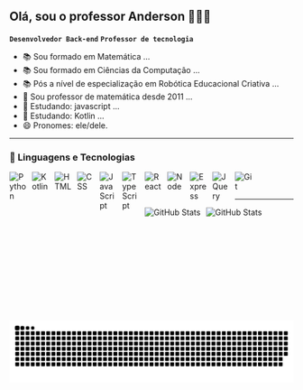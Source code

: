 ## Olá, sou o professor Anderson 🧑🏻‍💻

**`Desenvolvedor Back-end`**
**`Professor de tecnologia`**

- 📚 Sou formado em Matemática ...
- 📚 Sou formado em Ciências da Computação ...
- 📚 Pós a nível de especialização em Robótica Educacional Criativa ...
- 🔭 Sou professor de matemática desde 2011 ...
- 🌱 Estudando: javascript ...
- 🌱 Estudando: Kotlin ...
- 😄 Pronomes: ele/dele.
  
---

### 🤖 Linguagens e Tecnologias

<img 
    align="left" 
    alt="Python" 
    title="Python"
    width="30px" 
    style="padding-right: 10px;" 
    src="https://cdn.jsdelivr.net/gh/devicons/devicon@latest/icons/python/python-original.svg" 
/>
<img 
    align="left" 
    alt="Kotlin"
    title="Kotlin" 
    width="30px" 
    style="padding-right: 10px;" 
    src="https://cdn.jsdelivr.net/gh/devicons/devicon@latest/icons/kotlin/kotlin-original.svg" 
/>
<img 
    align="left" 
    alt="HTML"
    title="HTML" 
    width="30px" 
    style="padding-right: 10px;" 
    src="https://cdn.jsdelivr.net/gh/devicons/devicon@latest/icons/html5/html5-original.svg" 
/>
<img 
    align="left" 
    alt="CSS" 
    title="CSS"
    width="30px" 
    style="padding-right: 10px;" 
    src="https://cdn.jsdelivr.net/gh/devicons/devicon@latest/icons/css3/css3-original.svg" 
/>
<img 
    align="left" 
    alt="JavaScript" 
    title="JavaScript"
    width="30px" 
    style="padding-right: 10px;" 
    src="https://cdn.jsdelivr.net/gh/devicons/devicon@latest/icons/javascript/javascript-original.svg" 
/>
<img 
    align="left" 
    alt="TypeScript"
    title="TypeScript" 
    width="30px" 
    style="padding-right: 10px;" 
    src="https://cdn.jsdelivr.net/gh/devicons/devicon@latest/icons/typescript/typescript-original.svg" 
/>
<img 
    align="left" 
    alt="React"
    title="React" 
    width="30px" 
    style="padding-right: 10px;" 
    src="https://cdn.jsdelivr.net/gh/devicons/devicon@latest/icons/react/react-original.svg" 
/>

<img 
    align="left" 
    alt="Node"
    title="Node.js" 
    width="30px" 
    style="padding-right: 10px;" 
    src="https://cdn.jsdelivr.net/gh/devicons/devicon@latest/icons/nodejs/nodejs-original.svg" 
/>

<img 
    align="left" 
    alt="Express"
    title="Express.js" 
    width="30px" 
    style="padding-right: 10px;" 
    src="https://cdn.jsdelivr.net/gh/devicons/devicon@latest/icons/express/express-original.svg" 
/>

<img 
    align="left" 
    alt="JQuery" 
    title="JQuery"
    width="30px" 
    style="padding-right: 10px;" 
    src="https://cdn.jsdelivr.net/gh/devicons/devicon@latest/icons/jquery/jquery-original.svg" 
/>
<img 
    align="left" 
    alt="Git" 
    title="Git"
    width="30px" 
    style="padding-right: 10px;" 
    src="https://cdn.jsdelivr.net/gh/devicons/devicon@latest/icons/git/git-original.svg" 
/>

<br/>
<br/>

---

<p>
  <div>
    <img 
      align="left" 
      alt="GitHub Stats" 
      height="200"     
      style="padding-right: 10px;" 
      src="https://github-readme-stats.vercel.app/api?username=ProfAndersonAndrade&show_icons=true&theme=tokyonight&include_all_commits=true&locale=pt-br" 
    />
  
  <img 
        align="left" 
        alt="GitHub Stats" 
        height="200"        
        font-size = 18;
        src="https://github-readme-stats.vercel.app/api/top-langs/?username=ProfAndersonAndrade&theme=tokyonight&layout=compact&custom_title=Tecnologias&langs_count=9" 
    />
  </div>
</p>



![Snake animation](https://raw.githubusercontent.com/ProfAndersonAndrade/ProfAndersonAndrade/output/github-snake.svg)


